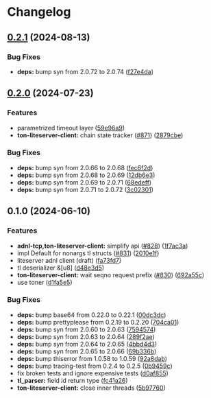# Changelog

## [0.2.1](https://github.com/getgems-io/ton-grpc/compare/ton-liteserver-client-v0.2.0...ton-liteserver-client-v0.2.1) (2024-08-13)


### Bug Fixes

* **deps:** bump syn from 2.0.72 to 2.0.74 ([f27e4da](https://github.com/getgems-io/ton-grpc/commit/f27e4da342c691667dbc09cc0114d28f6b66b1e8))

## [0.2.0](https://github.com/getgems-io/ton-grpc/compare/ton-liteserver-client-v0.1.0...ton-liteserver-client-v0.2.0) (2024-07-23)


### Features

* parametrized timeout layer ([59e96a9](https://github.com/getgems-io/ton-grpc/commit/59e96a9e7d4780e8771dfcac1d1c6d053448b113))
* **ton-liteserver-client:** chain state tracker ([#871](https://github.com/getgems-io/ton-grpc/issues/871)) ([2879cbe](https://github.com/getgems-io/ton-grpc/commit/2879cbe52eb7e08e1574a8e998d15ed152ae2fda))


### Bug Fixes

* **deps:** bump syn from 2.0.66 to 2.0.68 ([fec6f2d](https://github.com/getgems-io/ton-grpc/commit/fec6f2d61f5c74d89b87b57d1aaf6b4bbe7896f7))
* **deps:** bump syn from 2.0.68 to 2.0.69 ([12db6e3](https://github.com/getgems-io/ton-grpc/commit/12db6e3638caa5460e119e21f8abb4b7d4d715b8))
* **deps:** bump syn from 2.0.69 to 2.0.71 ([68edeff](https://github.com/getgems-io/ton-grpc/commit/68edeff26546008bafe5ba0c5eb4ef582f5a49da))
* **deps:** bump syn from 2.0.71 to 2.0.72 ([3c02301](https://github.com/getgems-io/ton-grpc/commit/3c023013336a6b7005e01ca150483e5d86881446))

## 0.1.0 (2024-06-10)


### Features

* **adnl-tcp,ton-liteserver-client:** simplify api ([#828](https://github.com/getgems-io/ton-grpc/issues/828)) ([1f7ac3a](https://github.com/getgems-io/ton-grpc/commit/1f7ac3a277b7c36d8188b8bb44b439b76cbdfa14))
* impl Default for nonargs tl structs ([#831](https://github.com/getgems-io/ton-grpc/issues/831)) ([2010e1f](https://github.com/getgems-io/ton-grpc/commit/2010e1f52f63fecb531d7cdd74e3d827a47a78f5))
* liteserver adnl client (draft) ([fa73fd7](https://github.com/getgems-io/ton-grpc/commit/fa73fd73076f479520f881c1fe166ffed734cbe6))
* tl deserializer &[u8] ([d48e3d5](https://github.com/getgems-io/ton-grpc/commit/d48e3d567190dd06ef2a47f7e8c8d1d8fa2eda44))
* **ton-liteserver-client:** wait seqno request prefix ([#830](https://github.com/getgems-io/ton-grpc/issues/830)) ([692a55c](https://github.com/getgems-io/ton-grpc/commit/692a55c0210765938633fa154184cc2ed48cfcb2))
* use toner ([d1fa5e5](https://github.com/getgems-io/ton-grpc/commit/d1fa5e5e7f62d6a6c9eeacc3b674e8d19ec8cdf6))


### Bug Fixes

* **deps:** bump base64 from 0.22.0 to 0.22.1 ([00dc3dc](https://github.com/getgems-io/ton-grpc/commit/00dc3dc01099fb34fa52cbf578fb2388fcdd3a21))
* **deps:** bump prettyplease from 0.2.19 to 0.2.20 ([704ca01](https://github.com/getgems-io/ton-grpc/commit/704ca0117db22acaaca6fcc121f1a2fa9114606a))
* **deps:** bump syn from 2.0.60 to 2.0.63 ([7594574](https://github.com/getgems-io/ton-grpc/commit/759457488245deea841e50e2152ff9f850f3ac33))
* **deps:** bump syn from 2.0.63 to 2.0.64 ([289f2ae](https://github.com/getgems-io/ton-grpc/commit/289f2aeeed230c14c3c8b8b65299aab3bf79add4))
* **deps:** bump syn from 2.0.64 to 2.0.65 ([4bbd4d3](https://github.com/getgems-io/ton-grpc/commit/4bbd4d32cd9e1a78dec42544dc5cf0a50fd8c498))
* **deps:** bump syn from 2.0.65 to 2.0.66 ([69b336b](https://github.com/getgems-io/ton-grpc/commit/69b336b1eaadb058078c449960b01839b3894c92))
* **deps:** bump thiserror from 1.0.58 to 1.0.59 ([92a8dab](https://github.com/getgems-io/ton-grpc/commit/92a8dab819651ac7c5b8c17acf0c76b371da833d))
* **deps:** bump tracing-test from 0.2.4 to 0.2.5 ([0b9459c](https://github.com/getgems-io/ton-grpc/commit/0b9459cad8e6a3f8228d3ebad25aee66706d209b))
* fix broken tests and ignore expensive tests ([d0af855](https://github.com/getgems-io/ton-grpc/commit/d0af8552336cfbe5b9890ef5c5b2529e9cd1ecc9))
* **tl_parser:** field id return type ([fc41a26](https://github.com/getgems-io/ton-grpc/commit/fc41a26737e9bc14654c41d55ad711983e0e0050))
* **ton-liteserver-client:** close inner threads ([5b97760](https://github.com/getgems-io/ton-grpc/commit/5b97760b6abe8cd99c65fdee7db8b5ea85dcffb5))

